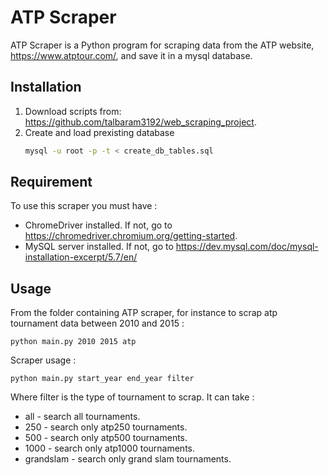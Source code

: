 # ATP Scraper

ATP Scraper is a Python program for scraping data from the ATP website, https://www.atptour.com/, and save it in a mysql database.

## Installation

1. Download scripts from: https://github.com/talbaram3192/web_scraping_project. 
2. Create and load prexisting database
    ```bash
    mysql -u root -p -t < create_db_tables.sql
    ```
   
## Requirement

To use this scraper you must have :
* ChromeDriver installed. 
If not, go to https://chromedriver.chromium.org/getting-started.
* MySQL server installed. If not, go to https://dev.mysql.com/doc/mysql-installation-excerpt/5.7/en/

## Usage

From the folder containing ATP scraper, for instance to scrap atp tournament data between
2010 and 2015 :

    python main.py 2010 2015 atp 
    
Scraper usage :

    python main.py start_year end_year filter
    

Where filter is the type of tournament to scrap. It can take :
* all - search all tournaments.
* 250 - search only atp250 tournaments.
* 500 - search only atp500 tournaments.
* 1000 - search only atp1000 tournaments.
* grandslam - search only grand slam tournaments.

